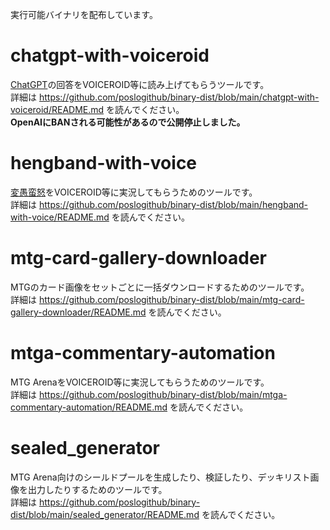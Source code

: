 実行可能バイナリを配布しています。

# chatgpt-with-voiceroid

[ChatGPT](https://openai.com/blog/chatgpt/)の回答をVOICEROID等に読み上げてもらうツールです。<br />
詳細は https://github.com/poslogithub/binary-dist/blob/main/chatgpt-with-voiceroid/README.md を読んでください。<br />
**OpenAIにBANされる可能性があるので公開停止しました。**<br />

# hengband-with-voice

[変愚蛮怒](https://hengband.github.io/)をVOICEROID等に実況してもらうためのツールです。<br />
詳細は https://github.com/poslogithub/binary-dist/blob/main/hengband-with-voice/README.md を読んでください。<br />

# mtg-card-gallery-downloader

MTGのカード画像をセットごとに一括ダウンロードするためのツールです。<br />
詳細は https://github.com/poslogithub/binary-dist/blob/main/mtg-card-gallery-downloader/README.md を読んでください。<br />

# mtga-commentary-automation

MTG ArenaをVOICEROID等に実況してもらうためのツールです。<br />
詳細は https://github.com/poslogithub/binary-dist/blob/main/mtga-commentary-automation/README.md を読んでください。<br />

# sealed_generator

MTG Arena向けのシールドプールを生成したり、検証したり、デッキリスト画像を出力したりするためのツールです。<br />
詳細は https://github.com/poslogithub/binary-dist/blob/main/sealed_generator/README.md を読んでください。<br />

